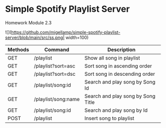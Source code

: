# Simple Spotify Playlist Server
Homework Module 2.3

![](https://github.com/migellamp/simple-spotify-playlist-server/blob/main/src/ss.png| width=100)

| Methods |Command |Description |
| --- | --- | --- |
| GET | /playlist | Show all song in playlist |
| GET | /playlist?sort=asc | Sort song in ascending order |
| GET | /playlist?sort=dsc | Sort song in descending order |
| GET | /playlist/song:id | Search and play song by Song Id |
| GET | /playlist/song:name | Search and play song by Song Title |
| GET | /playlist/song:id | Search and play song by Id |
| POST | /playlist | Insert song to playlist |
